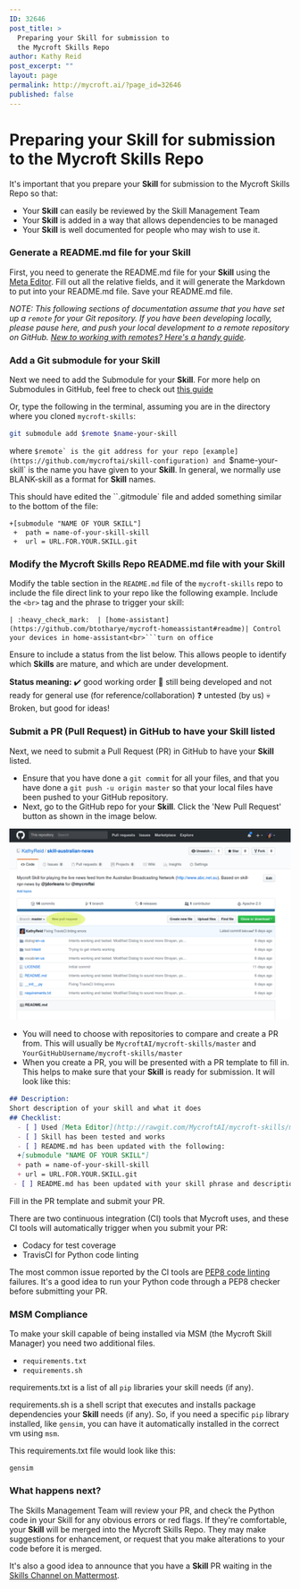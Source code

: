 ```yaml
---
ID: 32646
post_title: >
  Preparing your Skill for submission to
  the Mycroft Skills Repo
author: Kathy Reid
post_excerpt: ""
layout: page
permalink: http://mycroft.ai/?page_id=32646
published: false
---
```

# Preparing your Skill for submission to the Mycroft Skills Repo

It's important that you prepare your **Skill** for submission to the Mycroft Skills Repo so that:

* Your **Skill** can easily be reviewed by the Skill Management Team
* Your **Skill** is added in a way that allows dependencies to be managed
* Your **Skill** is well documented for people who may wish to use it.

### Generate a README.md file for your **Skill**
First, you need to generate the README.md file for your **Skill** using the [Meta Editor](http://rawgit.com/MycroftAI/mycroft-skills/master/meta_editor.html). Fill out all the relative fields, and it will generate the Markdown to put into your README.md file. Save your README.md file.

_NOTE: This following sections of documentation assume that you have set up a `remote` for your Git repository. If you have been developing locally, please pause here, and push your local development to a remote repository on GitHub. [New to working with remotes? Here's a handy guide](https://help.github.com/articles/adding-a-remote/)._

### Add a Git submodule for your **Skill**
Next we need to add the Submodule for your **Skill**. For more help on Submodules in GitHub, feel free to check out [this guide](https://github.com/blog/2104-working-with-submodules)

Or, type the following in the terminal, assuming you are in the directory where you cloned `mycroft-skills`:

```bash
git submodule add $remote $name-your-skill
```
where ``$remote` is the git address for your repo [example] (https://github.com/mycroftai/skill-configuration) and ``$name-your-skill` is the name you have given to your **Skill**. In general, we normally use BLANK-skill as a format for **Skill** names.

This should have edited the ``.gitmodule` file and added something similar to the bottom of the file:
```
+[submodule "NAME OF YOUR SKILL"]
 +	path = name-of-your-skill-skill
 +	url = URL.FOR.YOUR.SKILL.git
```

### Modify the Mycroft Skills Repo README.md file with your **Skill**
Modify the table section in the `README.md` file of the `mycroft-skills` repo to include the file direct link to your repo like the following example. Include the `<br>` tag and the phrase to trigger your skill:

```
| :heavy_check_mark:  | [home-assistant](https://github.com/btotharye/mycroft-homeassistant#readme)| Control your devices in home-assistant<br>```turn on office
```

Ensure to include a status from the list below. This allows people to identify which **Skills** are mature, and which are under development.

**Status meaning:**
:heavy_check_mark: good working order
:construction:     still being developed and not ready for general use (for reference/collaboration)
:question:         untested (by us)
:skull:            Broken, but good for ideas!

### Submit a PR (Pull Request) in GitHub to have your **Skill** listed

Next, we need to submit a Pull Request (PR) in GitHub to have your **Skill** listed.

* Ensure that you have done a `git commit` for all your files, and that you have done a `git push -u origin master` so that your local files have been pushed to your GitHub repository.
* Next, go to the GitHub repo for your **Skill**. Click the 'New Pull Request' button as shown in the image below.

![Raising a Pull Request in GitHub](../img/git-pull-request.png "Raising a Pull Request in GitHub")

* You will need to choose with repositories to compare and create a PR from. This will  usually be `MycroftAI/mycroft-skills/master` and `YourGitHubUsername/mycroft-skills/master`
* When  you create a PR, you will be presented with a PR template to fill in. This helps to make sure that your **Skill** is ready for submission. It will look like this:

```md
## Description:
Short description of your skill and what it does
## Checklist:
  - [ ] Used [Meta Editor](http://rawgit.com/MycroftAI/mycroft-skills/master/meta_editor.html) to generate the skill README
  - [ ] Skill has been tested and works
  - [ ] README.md has been updated with the following:
  +[submodule "NAME OF YOUR SKILL"]
  +	path = name-of-your-skill-skill
  +	url = URL.FOR.YOUR.SKILL.git
 - [ ] README.md has been updated with your skill phrase and description
```

Fill in the PR template and submit your PR.

There are two continuous integration (CI) tools that Mycroft uses, and these CI tools will automatically trigger when you submit your PR:

* Codacy for test coverage
* TravisCI for Python code linting

The most common issue reported by the CI tools are [PEP8 code linting](https://pypi.python.org/pypi/pep8) failures. It's a good idea to run your Python code through a PEP8 checker before submitting your PR. 

### MSM Compliance
To make your skill capable of being installed via MSM (the Mycroft Skill Manager) you need two additional files.
* `requirements.txt`
* `requirements.sh`

requirements.txt is a list of all `pip` libraries your skill needs (if any).

requirements.sh is a shell script that executes and installs package dependencies your **Skill** needs (if any).
So, if you need a specific `pip` library installed, like `gensim`, you can have it automatically installed in the correct vm using `msm`.

This requirements.txt file would look like this:
```
gensim
```

### What happens next?

The Skills Management Team will review your PR, and check the Python code in your Skill for any obvious errors or red flags. If they're comfortable, your **Skill** will be merged into the Mycroft Skills Repo. They may make suggestions for enhancement, or request that you make alterations to your code before it is merged.

It's also a good idea to announce that you have a **Skill** PR waiting in the [Skills Channel on Mattermost](https://chat.mycroft.ai/community/channels/skills).
